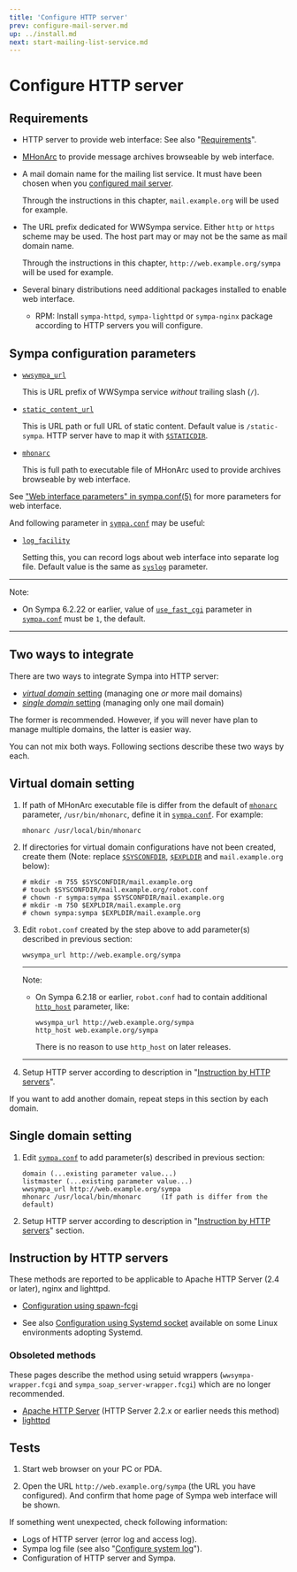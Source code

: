 ```yaml
---
title: 'Configure HTTP server'
prev: configure-mail-server.md
up: ../install.md
next: start-mailing-list-service.md
---
```


Configure HTTP server
=====================

Requirements
------------

  * HTTP server to provide web interface:
    See also "[Requirements](../requirements.md#http-server)".

  * [MHonArc](https://www.mhonarc.org/) to provide message archives
    browseable by web interface.

  * A mail domain name for the mailing list service.  It must have been chosen
    when you [configured mail server](configure-mail-server.md).

    Through the instructions in this chapter, ``mail.example.org`` will be
    used for example.

  * The URL prefix dedicated for WWSympa service.  Either ``http`` or
    ``https`` scheme may be used.
    The host part may or may not be the same as mail domain name.

    Through the instructions in this chapter, ``http://web.example.org/sympa``
    will be used for example.

  * Several binary distributions need additional packages installed to enable
    web interface.

      - RPM: Install ``sympa-httpd``, ``sympa-lighttpd`` or ``sympa-nginx``
        package according to HTTP servers you will configure.

Sympa configuration parameters
------------------------------

  * [``wwsympa_url``](/gpldoc/man/sympa.conf.5.html#wwsympa_url)

    This is URL prefix of WWSympa service _without_ trailing slash (``/``).

  * [``static_content_url``](/gpldoc/man/sympa.conf.5.html#static_content_url)

    This is URL path or full URL of static content.  Default value is
    ``/static-sympa``.  HTTP server have to map it with
    [``$STATICDIR``](../layout.md#staticdir).

  * [``mhonarc``](/gpldoc/man/sympa.conf.5.html#mhonarc)

    This is full path to executable file of MHonArc used to provide archives
    browseable by web interface.

See ["Web interface parameters" in sympa.conf(5)](/gpldoc/man/sympa.conf.5.html#web-interface-parameters) for more parameters for web interface.

And following parameter in [``sympa.conf``](../layout.md#config) may be
useful:

  * [``log_facility``](/gpldoc/man/sympa.conf.5.html#log_facility)

    Setting this, you can record logs about web interface into separate log
    file.  Default value is the same as
    [``syslog``](/gpldoc/man/sympa.conf.5.html#syslog) parameter.

----
Note:

  * On Sympa 6.2.22 or earlier,
    value of [``use_fast_cgi``](/gpldoc/man/sympa.conf.5.html#use_fast_cgi) parameter
    in [``sympa.conf``](/gpldoc/man/sympa.conf.5.html#config) must be ``1``,
    the default.

----

Two ways to integrate
---------------------

There are two ways to integrate Sympa into HTTP server:
  - [_virtual domain_ setting](#virtual-domain-setting) (managing one _or_ more mail domains)
  - [_single domain_ setting](#single-domain-setting) (managing only one mail domain)

The former is recommended.  However, if you will never have plan to manage
multiple domains, the latter is easier way.

You can not mix both ways. Following sections describe these two ways by each.

Virtual domain setting
----------------------

  1. If path of MHonArc executable file is differ from the default of
     [``mhonarc``](/gpldoc/man/sympa.conf.5.html#mhonarc) parameter,
     ``/usr/bin/mhonarc``, define it in
     [``sympa.conf``](../layout.md#config).  For example:

     ```
     mhonarc /usr/local/bin/mhonarc
     ```

  2. If directories for virtual domain configurations have not been created,
     create them (Note: replace [``$SYSCONFDIR``](../layout.md#sysconfdir),
     [``$EXPLDIR``](../layout.md#expldir) and ``mail.example.org`` below):
     ```
     # mkdir -m 755 $SYSCONFDIR/mail.example.org
     # touch $SYSCONFDIR/mail.example.org/robot.conf
     # chown -r sympa:sympa $SYSCONFDIR/mail.example.org
     # mkdir -m 750 $EXPLDIR/mail.example.org
     # chown sympa:sympa $EXPLDIR/mail.example.org
     ```

  3. Edit ``robot.conf`` created by the step above to add parameter(s)
     described in previous section:
     ```
     wwsympa_url http://web.example.org/sympa
     ```

     ----
     Note:

       * On Sympa 6.2.18 or earlier, ``robot.conf`` had to contain additional
         [``http_host``](/gpldoc/man/sympa.conf.5.html#http_host) parameter, like:
         ```
         wwsympa_url http://web.example.org/sympa
         http_host web.example.org/sympa
         ```
         There is no reason to use ``http_host`` on later releases.

     ----

  4. Setup HTTP server according to description in
     "[Instruction by HTTP servers](#instruction-by-http-servers)".

If you want to add another domain, repeat steps in this section by each domain.

Single domain setting
---------------------

  1. Edit [``sympa.conf``](../layout.md#config) to add parameter(s) described
     in previous section:
     ```
     domain (...existing parameter value...)
     listmaster (...existing parameter value...)
     wwsympa_url http://web.example.org/sympa
     mhonarc /usr/local/bin/mhonarc     (If path is differ from the default)
     ```

  2. Setup HTTP server according to description in
     "[Instruction by HTTP servers](#instruction-by-http-servers)" section.

Instruction by HTTP servers
---------------------------

These methods are reported to be applicable to Apache HTTP Server (2.4 or later),
nginx and lighttpd.

  - [Configuration using spawn-fcgi](configure-http-server-spawnfcgi.md)

  - See also
    [Configuration using Systemd socket](configure-http-server-systemdsocket.md)
    available on some Linux environments adopting Systemd.

### Obsoleted methods

These pages describe the method using setuid wrappers (`wwsympa-wrapper.fcgi`
and `sympa_soap_server-wrapper.fcgi`) which are no longer recommended.

  - [Apache HTTP Server](configure-http-server-apache.md) (HTTP Server 2.2.x or
    earlier needs this method)
  - [lighttpd](configure-http-server-lighttpd.md)

Tests
-----

  1. Start web browser on your PC or PDA.

  2. Open the URL ``http://web.example.org/sympa`` (the URL you have
     configured).  And confirm that home page of Sympa web interface will be
     shown.

If something went unexpected, check following information:

  - Logs of HTTP server (error log and access log).
  - Sympa log file (see also
    "[Configure system log](configure-system-log.md)").
  - Configuration of HTTP server and Sympa.

